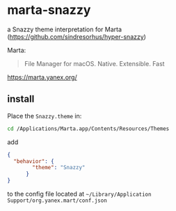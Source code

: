 # marta-snazzy
a Snazzy theme interpretation for Marta (https://github.com/sindresorhus/hyper-snazzy)

Marta:
> File Manager for macOS.
> Native. Extensible. Fast

https://marta.yanex.org/

## install

Place the ```Snazzy.theme``` in:

```bash
cd /Applications/Marta.app/Contents/Resources/Themes
```

add 

```json
{
  "behavior": {
        "theme": "Snazzy"
      }
}
```

to the config file located at ```~/Library/Application Support/org.yanex.mart/conf.json```
